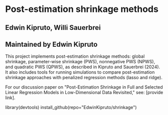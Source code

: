 # Post-estimation shrinkage methods
## Edwin Kipruto, Willi Sauerbrei
## Maintained by Edwin Kipruto
This project implements post-estimation shrinkage methods: global shrinkage, parameter-wise shrinkage (PWS), nonnegative PWS (NPWS), and quadratic PWS (QPWS), as described in Kipruto and Sauerbrei (2024). It also includes tools for running simulations to compare post-estimation shrinkage approaches with penalized regression methods (lasso and ridge).

For our discussion paper on "Post-Estimation Shrinkage in Full and Selected Linear Regression Models in Low-Dimensional Data Revisited," see: [provide link].

library(devtools)
install_github(repo="EdwinKipruto/shrinkage")
